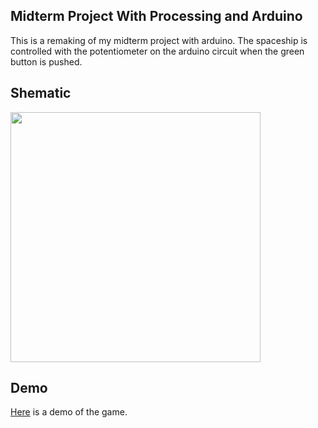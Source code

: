 ## Midterm Project With Processing and Arduino
This is a remaking of my midterm project with arduino. The spaceship is controlled with the potentiometer on the arduino circuit when the green button is pushed. 

## Shematic
<img src="schematic.png" width = "400">

## Demo
[Here](https://youtu.be/df23ZuRiRFQ) is a demo of the game.
